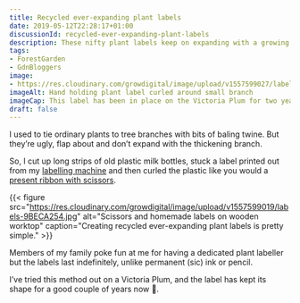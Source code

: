 ```yaml
---
title: Recycled ever-expanding plant labels
date: 2019-05-12T22:28:17+01:00
discussionId: recycled-ever-expanding-plant-labels
description: These nifty plant labels keep on expanding with a growing branch, and are easy to make from old plastic milk bottles.
tags: 
- ForestGarden
- GdnBloggers
image: 
- https://res.cloudinary.com/growdigital/image/upload/v1557599027/label-F892524B.jpg
imageAlt: Hand holding plant label curled around small branch
imageCap: This label has been in place on the Victoria Plum for two years now.
draft: false
---
```


I used to tie ordinary plants to tree branches with bits of baling twine. But they’re ugly, flap about and don’t expand with the thickening branch.

So, I cut up long strips of old plastic milk bottles, stuck a label printed out from my [labelling machine](https://www.amazon.co.uk/Brother-PT-H110-Labeller-Keyboard-Handheld/dp/B01N5ID8FR/) and then curled the plastic like you would a [present ribbon with scissors](https://www.wikihow.com/Curl-Ribbon).

{{< figure src="https://res.cloudinary.com/growdigital/image/upload/v1557599019/labels-9BECA254.jpg" alt="Scissors and homemade labels on wooden worktop" caption="Creating recycled ever-expanding plant labels is pretty simple." >}}

Members of my family poke fun at me for having a dedicated plant labeller but the labels last indefinitely, unlike permanent (sic) ink or pencil. 

I’ve tried this method out on a Victoria Plum, and the label has kept its shape for a good couple of years now 🙂.
